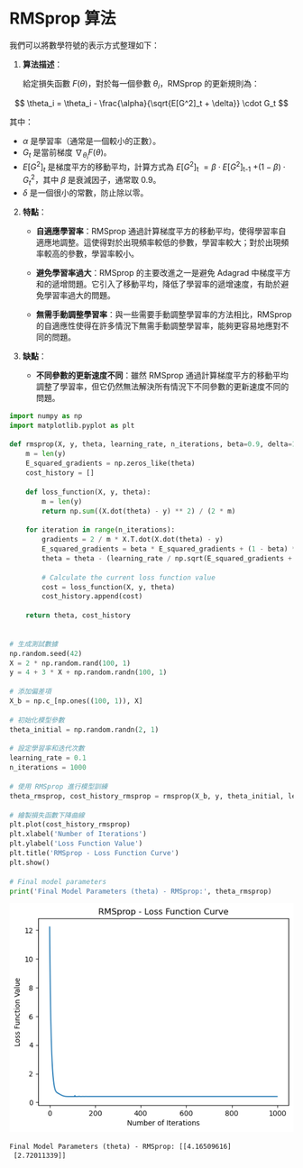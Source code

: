# RMSprop 算法

我們可以將數學符號的表示方式整理如下：

1. **算法描述**：

   給定損失函數 $F(\theta)$，對於每一個參數 $\theta_i$，RMSprop 的更新規則為：

$$
\theta_i = \theta_i - \frac{\alpha}{\sqrt{E[G^2]_t + \delta}} \cdot G_t
$$


   其中：
   - $\alpha$ 是學習率（通常是一個較小的正數）。
   - $G_t$ 是當前梯度 $\nabla_{\theta_i} F(\theta)$。
   - $E[G^2]_t$ 是梯度平方的移動平均，計算方式為 $E[G^2]$<sub>t</sub> $= \beta \cdot E[G^2]$<sub>t-1</sub> $+ (1-\beta) \cdot G_t^2$，其中 $\beta$ 是衰減因子，通常取 0.9。
   - $\delta$ 是一個很小的常數，防止除以零。

2. **特點**：

   - **自適應學習率**：RMSprop 通過計算梯度平方的移動平均，使得學習率自適應地調整。這使得對於出現頻率較低的參數，學習率較大；對於出現頻率較高的參數，學習率較小。

   - **避免學習率過大**：RMSprop 的主要改進之一是避免 Adagrad 中梯度平方和的遞增問題。它引入了移動平均，降低了學習率的遞增速度，有助於避免學習率過大的問題。

   - **無需手動調整學習率**：與一些需要手動調整學習率的方法相比，RMSprop 的自適應性使得在許多情況下無需手動調整學習率，能夠更容易地應對不同的問題。

3. **缺點**：

   - **不同參數的更新速度不同**：雖然 RMSprop 通過計算梯度平方的移動平均調整了學習率，但它仍然無法解決所有情況下不同參數的更新速度不同的問題。


```python
import numpy as np
import matplotlib.pyplot as plt

def rmsprop(X, y, theta, learning_rate, n_iterations, beta=0.9, delta=1e-8):
    m = len(y)
    E_squared_gradients = np.zeros_like(theta)
    cost_history = []

    def loss_function(X, y, theta):
        m = len(y)
        return np.sum((X.dot(theta) - y) ** 2) / (2 * m)

    for iteration in range(n_iterations):
        gradients = 2 / m * X.T.dot(X.dot(theta) - y)
        E_squared_gradients = beta * E_squared_gradients + (1 - beta) * gradients**2
        theta = theta - (learning_rate / np.sqrt(E_squared_gradients + delta)) * gradients

        # Calculate the current loss function value
        cost = loss_function(X, y, theta)
        cost_history.append(cost)

    return theta, cost_history


# 生成測試數據
np.random.seed(42)
X = 2 * np.random.rand(100, 1)
y = 4 + 3 * X + np.random.randn(100, 1)

# 添加偏差項
X_b = np.c_[np.ones((100, 1)), X]

# 初始化模型參數
theta_initial = np.random.randn(2, 1)

# 設定學習率和迭代次數
learning_rate = 0.1
n_iterations = 1000

# 使用 RMSprop 進行模型訓練
theta_rmsprop, cost_history_rmsprop = rmsprop(X_b, y, theta_initial, learning_rate, n_iterations)

# 繪製損失函數下降曲線
plt.plot(cost_history_rmsprop)
plt.xlabel('Number of Iterations')
plt.ylabel('Loss Function Value')
plt.title('RMSprop - Loss Function Curve')
plt.show()

# Final model parameters
print('Final Model Parameters (theta) - RMSprop:', theta_rmsprop)


```


    
![png](output_1_0.png)
    


    Final Model Parameters (theta) - RMSprop: [[4.16509616]
     [2.72011339]]
    


```python

```
